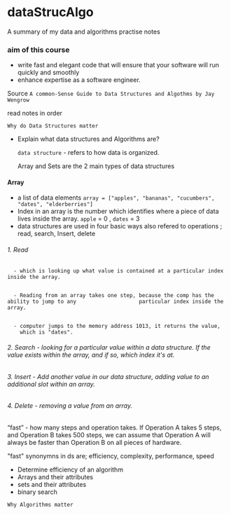 # dataStrucAlgo
A summary of my data and algorithms practise notes 

### aim of this course
- write fast and elegant code that will ensure that your software will run quickly and smoothly 
- enhance expertise as a software engineer.


Source `A common-Sense Guide to Data Structures and Algothms by Jay Wengrow`

read notes in order

`Why do Data Structures matter`
- Explain what data structures and Algorithms are?

  `data structure` - refers to how data is organized. 
  
  Array and Sets are the 2 main types of data structures

#### Array
- a list of data elements
`array = ["apples", "bananas", "cucumbers", "dates", "elderberries"]`
- Index in an array is the number which identifies where a piece of data lives inside the array. 
`apple` = 0 , `dates` = 3
- data structures are used in four basic ways also refered to operations ;
    read, search, Insert, delete

###### 1. Read 

      - which is looking up what value is contained at a particular index inside the array.
      
      
      - Reading from an array takes one step, because the comp has the ability to jump to any                    particular index inside the array.  
      
      
      - computer jumps to the memory address 1013, it returns the value,
        which is "dates".
  
###### 2. Search - looking for a particular value within a data structure. If the value exists within the array, and if so, which index it's at.
  
###### 3. Insert - Add another value in our data structure, adding value to an additional slot within an array.

###### 4. Delete - removing a value from an array.

“fast” -  how many steps and operation takes. If Operation A takes 5 steps, and Operation B takes 500 steps, we can assume that Operation A will always be faster than Operation B on all pieces of hardware.

"fast" synonymns in ds are; efficiency, complexity, performance, speed



- Determine efficiency of an algorithm
- Arrays and their attributes
- sets and their attributes
- binary search

`Why Algorithms matter`
